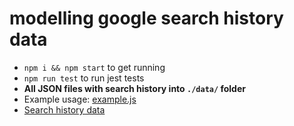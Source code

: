 # modelling google search history data

- `npm i && npm start` to get running
- `npm run test` to run jest tests
- **All JSON files with search history into `./data/` folder**
- Example usage: [example.js](https://github.com/benjaminhr/google-search-modelling/blob/master/example.js)
- [Search history data](https://takeout.google.com/)
